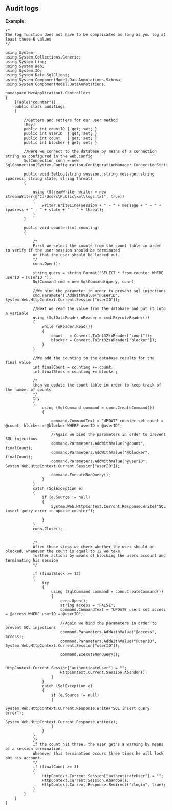 
Audit logs
-------

**Example:**

    /*
    The log function does not have to be complicated as long as you log at least these 6 values
    */

	using System;
	using System.Collections.Generic;
	using System.Linq;
	using System.Web;
	using System.IO;
	using System.Data.SqlClient;
	using System.ComponentModel.DataAnnotations.Schema;
	using System.ComponentModel.DataAnnotations;

	namespace MvcApplication1.Controllers
	{
		[Table("counter")]
		public class auditLogs
		{

			//Getters and setters for our user method
			[Key]
			public int countID { get; set; }
			public int userID  { get; set; }
			public int count   { get; set; }
			public int blocker { get; set; }

			//Here we connect to the database by means of a connection string as configured in the web.config
			SqlConnection conn = new SqlConnection(System.Configuration.ConfigurationManager.ConnectionStrings["users"].ConnectionString);

			public void SetLog(string session, string message, string ipadress, string state, string threat)
			{

				using (StreamWriter writer = new StreamWriter(@"C:\Users\Public\xml\logs.txt", true))
				{
					writer.WriteLine(session + " - " + message + " - " + ipadress + " - " + state + " - " + threat);
				}
			}

			public void counter(int counting)
			{

				/*
				First we select the counts from the count table in order to verify if the user session should be terminated
				or that the user should be locked out.
				*/
				conn.Open();

				string query = string.Format("SELECT * from counter WHERE userID = @userID ");
				SqlCommand cmd = new SqlCommand(query, conn);

				//We bind the parameter in order to prevent sql injections
				cmd.Parameters.AddWithValue("@userID", System.Web.HttpContext.Current.Session["userID"]);

				//Next we read the value from the database and put it into a variable
				using (SqlDataReader oReader = cmd.ExecuteReader())
				{
					while (oReader.Read())
					{
						count   = Convert.ToInt32(oReader["count"]);
						blocker = Convert.ToInt32(oReader["blocker"]);
					}
				}

				//We add the counting to the database results for the final value
				int finalCount = counting += count;
				int finalBlock = counting += blocker;

				/*
				then we update the count table in order to keep track of the number of counts
				*/
				try
				{
					using (SqlCommand command = conn.CreateCommand())
					{

						command.CommandText = "UPDATE counter set count = @count, blocker = @blocker WHERE userID = @userID";

						//Again we bind the parameters in order to prevent SQL injections
						command.Parameters.AddWithValue("@count", finalCount);
						command.Parameters.AddWithValue("@blocker", finalCount);
						command.Parameters.AddWithValue("@userID", System.Web.HttpContext.Current.Session["userID"]);

						command.ExecuteNonQuery();
					}
				}
				catch (SqlException e)
				{
					if (e.Source != null)
					{
						System.Web.HttpContext.Current.Response.Write("SQL insert query error in update counter");

					}
				}
				conn.Close();


				/*
				After these steps we check whether the user should be blocked, whenever the count is equal to 12 we take
				further actions by means of blocking the users account and terminating his session
				*/

				if (finalBlock >= 12)
				{
					try
					{
						using (SqlCommand command = conn.CreateCommand())
						{
							conn.Open();
							string access = "FALSE";
							command.CommandText = "UPDATE users set access = @access WHERE userID = @userID";

							//Again we bind the parameters in order to prevent SQL injections
							command.Parameters.AddWithValue("@access", access);
							command.Parameters.AddWithValue("@userID", System.Web.HttpContext.Current.Session["userID"]);

							command.ExecuteNonQuery();

							HttpContext.Current.Session["authenticateUser"] = "";
							HttpContext.Current.Session.Abandon();
						}
					}
					catch (SqlException e)
					{
						if (e.Source != null)
						{
							System.Web.HttpContext.Current.Response.Write("SQL insert query error");
							System.Web.HttpContext.Current.Response.Write(e);
						}
					}
				}
				/*
				If the count hit three, the user get's a warning by means of a session termination.
				Whenever this termination occurs three times he will lock out his account.
				*/
				if (finalCount >= 3)
				{
					HttpContext.Current.Session["authenticateUser"] = "";
					HttpContext.Current.Session.Abandon();
					HttpContext.Current.Response.Redirect("/login", true);
				}
			}
		}
	}
